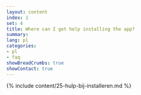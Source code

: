 ```yaml
---
layout: content
index: 1
set: 4
title: Where can I get help installing the app?
summary: 
lang: pl
categories:
- pl
- faq
showBreadCrumbs: true
showContact: true
---
```

{% include content/25-hulp-bij-installeren.md %}

